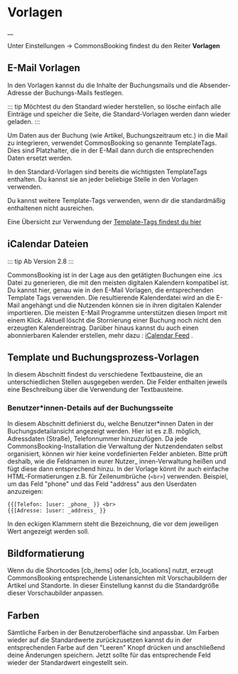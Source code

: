 #  Vorlagen

__

Unter Einstellungen -> CommonsBooking findest du den Reiter **Vorlagen**

##  E-Mail Vorlagen

In den Vorlagen kannst du die Inhalte der Buchungsmails und die Absender-
Adresse der Buchungs-Mails festlegen.

::: tip
Möchtest du den Standard wieder herstellen, so lösche einfach alle
Einträge und speicher die Seite, die Standard-Vorlagen werden dann wieder
geladen.
:::

Um Daten aus der Buchung (wie Artikel, Buchungszeitraum etc.) in die Mail zu
integrieren, verwendet CommosBooking so genannte TemplateTags. Dies sind
Platzhalter, die in der E-Mail dann durch die entsprechenden Daten ersetzt
werden.

In den Standard-Vorlagen sind bereits die wichtigsten TemplateTags enthalten.
Du kannst sie an jeder beliebige Stelle in den Vorlagen verwenden.

Du kannst weitere Template-Tags verwenden, wenn dir die standardmäßig
enthaltenen nicht ausreichen.

Eine Übersicht zur Verwendung der [Template-Tags findest du hier](/dokumentation/einstellungen/template-tags)

##  iCalendar Dateien

::: tip Ab Version 2.8
:::

CommonsBooking ist in der Lage aus den getätigten Buchungen eine .ics Datei zu
generieren, die mit den meisten digitalen Kalendern kompatibel ist. Du kannst
hier, genau wie in den E-Mail Vorlagen, die entsprechenden Template Tags
verwenden. Die resultierende Kalenderdatei wird an die E-Mail angehängt und
die Nutzenden können sie in ihren digitalen Kalender importieren. Die meisten
E-Mail Programme unterstützen diesen Import mit einem Klick. Aktuell löscht
die Stornierung einer Buchung noch nicht den erzeugten Kalendereintrag.
Darüber hinaus kannst du auch einen abonnierbaren Kalender erstellen, mehr dazu : [iCalendar Feed](/dokumentation/buchungen-verwalten/icalendar-feed) .

##  Template und Buchungsprozess-Vorlagen

In diesem Abschnitt findest du verschiedene Textbausteine, die an
unterschiedlichen Stellen ausgegeben werden. Die Felder enthalten jeweils eine
Beschreibung über die Verwendung der Textbausteine.

###  Benutzer\*innen-Details auf der Buchungsseite

In diesem Abschnitt definierst du, welche Benutzer\*innen Daten in der
Buchungsdetailansicht angezeigt werden. Hier ist es z.B. möglich, Adressdaten
(Straße), Telefonnummer hinzuzufügen. Da jede CommonsBooking-Installation die
Verwaltung der Nutzendendaten selbst organisiert, können wir hier keine
vordefinierten Felder anbieten. Bitte prüft deshalb, wie die Feldnamen in
eurer Nutzer_ innen-Verwaltung heißen und fügt diese dann entsprechend hinzu.
In der Vorlage könnt ihr auch einfache HTML-Formatierungen z.B. für
Zeilenumbrüche (`<br>`) verwenden.
Beispiel, um das Feld "phone" und das Feld "address" aus den Userdaten
anzuzeigen:
```
{{[Telefon: ]user: _phone_ }} <br>
{{[Adresse: ]user: _address_ }}
```

In den eckigen Klammern steht die Bezeichnung, die vor dem jeweiligen Wert
angezeigt werden soll.

##  Bildformatierung

Wenn du die Shortcodes [cb_items] oder [cb_locations] nutzt, erzeugt
CommonsBooking entsprechende Listenansichten mit Vorschaubildern der Artikel
und Standorte. In dieser Einstellung kannst du die Standardgröße dieser
Vorschaubilder anpassen.

##  Farben

Sämtliche Farben in der Benutzeroberfläche sind anpassbar. Um Farben wieder
auf die Standardwerte zurückzusetzen kannst du in der entsprechenden Farbe auf
den "Leeren" Knopf drücken und anschließend deine Änderungen speichern. Jetzt
sollte für das entsprechende Feld wieder der Standardwert eingestellt sein.

